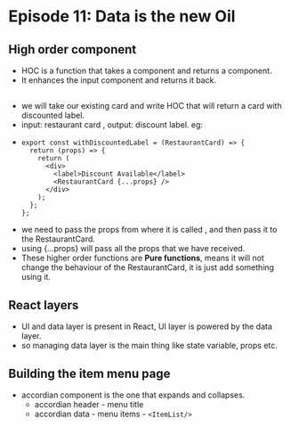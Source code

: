 # Episode 11: Data is the new Oil

## High order component

- HOC is a function that takes a component and returns a component.
- It enhances the input component and returns it back.

## 

- we will take our existing card and write HOC that will return a card with discounted label.
- input: restaurant card , output: discount label. eg:
- ```
  export const withDiscountedLabel = (RestaurantCard) => {
    return (props) => {
      return (
        <div>
          <label>Discount Available</label>
          <RestaurantCard {...props} />
        </div>
      );
    };
  };
  ```
- we need to pass the props from where it is called , and then pass it to the RestaurantCard.
- using {...props} will pass all the props that we have received.
- These higher order functions are **Pure functions**, means it will not change the behaviour of the RestaurantCard, it is just add something using it.

## React layers

- UI and data layer is present in React, UI layer is powered by the data layer.
- so managing data layer is the main thing like state variable, props etc.

## Building the item menu page

- accordian component is the one that expands and collapses.
   - accordian header - menu title
   - accordian data - menu items - `<ItemList/>`
